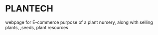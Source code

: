 # PLANTECH
webpage for E-commerce purpose of a plant nursery, along with selling plants, ,seeds, plant resources
